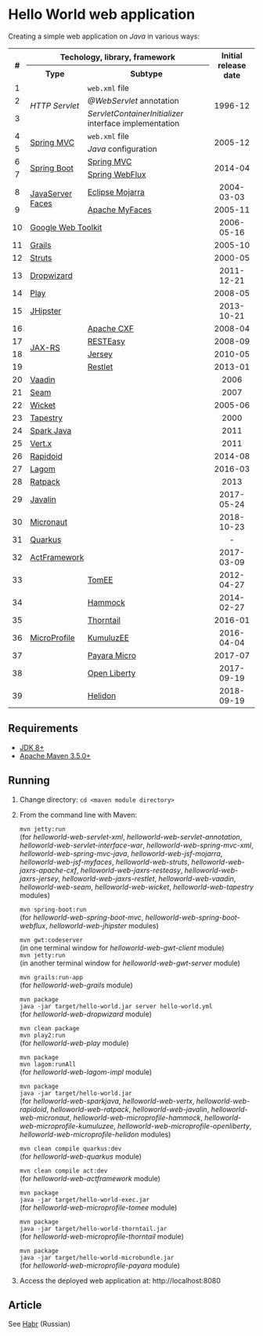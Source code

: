 # Hello World web application

Creating a simple web application on *Java* in various ways:

<table>
    <tr>
        <th rowspan="2">#</th>
        <th colspan="2">Techology, library, framework</th>
        <th rowspan="2">Initial release date</th>
    </tr>
    <tr>
        <th>Type</th>
        <th>Subtype</th>
    </tr>
    <tr>
        <td align="center">1</td>
        <td rowspan="3"><i>HTTP Servlet</i></td>
        <td><code>web.xml</code> file</td>
        <td rowspan="3" align="center">1996-12</td>
    </tr>
    <tr>
        <td align="center">2</td>
        <td><i>@WebServlet</i> annotation</td>
    </tr>
    <tr>
        <td align="center">3</td>
        <td><i>ServletContainerInitializer</i> interface implementation</td>
    </tr>
    <tr>
        <td align="center">4</td>
        <td rowspan="2"><a href="https://spring.io/projects/spring-framework">Spring MVC</a></td>
        <td><code>web.xml</code> file</td>
        <td rowspan="2" align="center">2005-12</td>
    </tr>
    <tr>
        <td align="center">5</td>
        <td><i>Java</i> configuration</td>
    </tr>
    <tr>
        <td align="center">6</td>
        <td rowspan="2"><a href="https://spring.io/projects/spring-boot">Spring Boot</a></td>
        <td><a href="https://spring.io/projects/spring-framework">Spring MVC</a></td>
        <td rowspan="2" align="center">2014-04</td>
    </tr>
    <tr>
        <td align="center">7</td>
        <td><a href="https://spring.io/projects/spring-framework">Spring WebFlux</a></td>
    </tr>
    <tr>
        <td align="center">8</td>
        <td rowspan="2"><a href="https://javaee.github.io/javaserverfaces-spec">JavaServer Faces</a></td>
        <td><a href="https://projects.eclipse.org/projects/ee4j.mojarra">Eclipse Mojarra</a></td>
        <td align="center">2004-03-03</td>
    </tr>
    <tr>
        <td align="center">9</td>
        <td><a href="http://myfaces.apache.org">Apache MyFaces</a></td>
        <td align="center">2005-11</td>
    </tr>
    <tr>
        <td align="center">10</td>
        <td colspan="2"><a href="http://www.gwtproject.org">Google Web Toolkit</a></td>
        <td align="center">2006-05-16</td>
    </tr>
    <tr>
        <td align="center">11</td>
        <td colspan="2"><a href="https://grails.org">Grails</a></td>
        <td align="center">2005-10</td>
    </tr>
    <tr>
        <td align="center">12</td>
        <td colspan="2"><a href="https://struts.apache.org">Struts</a></td>
        <td align="center">2000-05</td>
    </tr>
    <tr>
        <td align="center">13</td>
        <td colspan="2"><a href="https://www.dropwizard.io">Dropwizard</a></td>
        <td align="center">2011-12-21</td>
    </tr>
    <tr>
        <td align="center">14</td>
        <td colspan="2"><a href="https://www.playframework.com">Play</a></td>
        <td align="center">2008-05</td>
    </tr>
    <tr>
        <td align="center">15</td>
        <td colspan="2"><a href="https://www.jhipster.tech">JHipster</a></td>
        <td align="center">2013-10-21</td>
    </tr>
    <tr>
        <td align="center">16</td>
        <td rowspan="4"><a href="https://jakarta.ee/specifications/restful-ws">JAX-RS</a></td>
        <td><a href="http://cxf.apache.org">Apache CXF</a></td>
        <td align="center">2008-04</td>
    </tr>
    <tr>
        <td align="center">17</td>
        <td><a href="https://resteasy.github.io">RESTEasy</a></td>
        <td align="center">2008-09</td>
    </tr>
    <tr>
        <td align="center">18</td>
        <td><a href="https://jersey.github.io">Jersey</a></td>
        <td align="center">2010-05</td>
    </tr>
    <tr>
        <td align="center">19</td>
        <td><a href="https://restlet.com">Restlet</a></td>
        <td align="center">2013-01</td>
    </tr>
    <tr>
        <td align="center">20</td>
        <td colspan="2"><a href="https://vaadin.com">Vaadin</a></td>
        <td align="center">2006</td>
    </tr>
    <tr>
        <td align="center">21</td>
        <td colspan="2"><a href="http://seamframework.org">Seam</a></td>
        <td align="center">2007</td>
    </tr>
    <tr>
        <td align="center">22</td>
        <td colspan="2"><a href="https://wicket.apache.org">Wicket</a></td>
        <td align="center">2005-06</td>
    </tr>
    <tr>
        <td align="center">23</td>
        <td colspan="2"><a href="http://tapestry.apache.org">Tapestry</a></td>
        <td align="center">2000</td>
    </tr>
    <tr>
        <td align="center">24</td>
        <td colspan="2"><a href="http://sparkjava.com">Spark Java</a></td>
        <td align="center">2011</td>
    </tr>
    <tr>
        <td align="center">25</td>
        <td colspan="2"><a href="https://vertx.io">Vert.x</a></td>
        <td align="center">2011</td>
    </tr>
    <tr>
        <td align="center">26</td>
        <td colspan="2"><a href="https://www.rapidoid.org">Rapidoid</a></td>
        <td align="center">2014-08</td>
    </tr>
    <tr>
        <td align="center">27</td>
        <td colspan="2"><a href="https://www.lagomframework.com">Lagom</a></td>
        <td align="center">2016-03</td>
    </tr>
    <tr>
        <td align="center">28</td>
        <td colspan="2"><a href="https://ratpack.io">Ratpack</a></td>
        <td align="center">2013</td>
    </tr>
    <tr>
        <td align="center">29</td>
        <td colspan="2"><a href="https://javalin.io">Javalin</a></td>
        <td align="center">2017-05-24</td>
    </tr>
    <tr>
        <td align="center">30</td>
        <td colspan="2"><a href="https://micronaut.io">Micronaut</a></td>
        <td align="center">2018-10-23</td>
    </tr>
    <tr>
        <td align="center">31</td>
        <td colspan="2"><a href="https://quarkus.io">Quarkus</a></td>
        <td align="center">-</td>
    </tr>
    <tr>
        <td align="center">32</td>
        <td colspan="2"><a href="http://actframework.org">ActFramework</a></td>
        <td align="center">2017-03-09</td>
    </tr>
    <tr>
        <td align="center">33</td>
        <td rowspan="7"><a href="https://microprofile.io">MicroProfile</a></td>
        <td><a href="http://tomee.apache.org">TomEE</a></td>
        <td align="center">2012-04-27</td>
    </tr>
    <tr>
        <td align="center">34</td>
        <td><a href="https://hammock-project.github.io">Hammock</a></td>
        <td align="center">2014-02-27</td>
    </tr>
    <tr>
        <td align="center">35</td>
        <td><a href="https://thorntail.io">Thorntail</a></td>
        <td align="center">2016-01</td>
    </tr>
    <tr>
        <td align="center">36</td>
        <td><a href="https://ee.kumuluz.com">KumuluzEE</a></td>
        <td align="center">2016-04-04</td>
    </tr>
    <tr>
        <td align="center">37</td>
        <td><a href="https://www.payara.fish/payara_micro">Payara Micro</a></td>
        <td align="center">2017-07</td>
    </tr>
    <tr>
        <td align="center">38</td>
        <td><a href="https://openliberty.io">Open Liberty</a></td>
        <td align="center">2017-09-19</td>
    </tr>
    <tr>
        <td align="center">39</td>
        <td><a href="https://helidon.io">Helidon</a></td>
        <td align="center">2018-09-19</td>
    </tr>
</table>

## Requirements

* [JDK 8+](https://www.oracle.com/technetwork/java/javase/downloads/index.html)
* [Apache Maven 3.5.0+](https://maven.apache.org/download.cgi)

## Running

1. Change directory:
    `cd <maven module directory>`

1. From the command line with Maven:

    `mvn jetty:run`  
    (for *helloworld-web-servlet-xml*, *helloworld-web-servlet-annotation*, *helloworld-web-servlet-interface-war*, *helloworld-web-spring-mvc-xml*, *helloworld-web-spring-mvc-java*, *helloworld-web-jsf-mojarra*, *helloworld-web-jsf-myfaces*, *helloworld-web-struts*, *helloworld-web-jaxrs-apache-cxf*, *helloworld-web-jaxrs-resteasy*, *helloworld-web-jaxrs-jersey*, *helloworld-web-jaxrs-restlet*, *helloworld-web-vaadin*, *helloworld-web-seam*, *helloworld-web-wicket*, *helloworld-web-tapestry* modules)

    `mvn spring-boot:run`  
    (for *helloworld-web-spring-boot-mvc*, *helloworld-web-spring-boot-webflux*, *helloworld-web-jhipster* modules)

    `mvn gwt:codeserver`  
    (in one terminal window for *helloworld-web-gwt-client* module)  
    `mvn jetty:run`  
    (in another terminal window for *helloworld-web-gwt-server* module)

    `mvn grails:run-app`  
    (for *helloworld-web-grails* module)
    
    `mvn package`  
    `java -jar target/hello-world.jar server hello-world.yml`  
    (for *helloworld-web-dropwizard* module)
    
    `mvn clean package`  
    `mvn play2:run`  
    (for *helloworld-web-play* module)
    
    `mvn package`  
    `mvn lagom:runAll`  
    (for *helloworld-web-lagom-impl* module)
    
    `mvn package`  
    `java -jar target/hello-world.jar`  
    (for *helloworld-web-sparkjava*, *helloworld-web-vertx*, *helloworld-web-rapidoid*, *helloworld-web-ratpack*, *helloworld-web-javalin*, *helloworld-web-micronaut*, *helloworld-web-microprofile-hammock*, *helloworld-web-microprofile-kumuluzee*, *helloworld-web-microprofile-openliberty*, *helloworld-web-microprofile-helidon* modules)
    
    `mvn clean compile quarkus:dev`  
    (for *helloworld-web-quarkus* module)
    
    `mvn clean compile act:dev`  
    (for *helloworld-web-actframework* module)
    
    `mvn package`  
    `java -jar target/hello-world-exec.jar`  
    (for *helloworld-web-microprofile-tomee* module)
    
    `mvn package`  
    `java -jar target/hello-world-thorntail.jar`  
    (for *helloworld-web-microprofile-thorntail* module)
    
    `mvn package`  
    `java -jar target/hello-world-microbundle.jar`  
    (for *helloworld-web-microprofile-payara* module)

1. Access the deployed web application at: http://localhost:8080

## Article

See [Habr](https://habr.com/ru/company/jugru/blog/453468/) (Russian)

